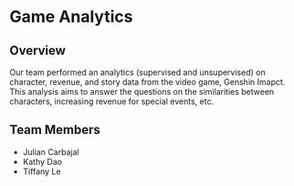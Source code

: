 # Game Analytics

## Overview
Our team performed an analytics (supervised and unsupervised) on character, revenue, and story data from the video game, Genshin Imapct. 
This analysis aims to answer the questions on the similarities between characters, increasing revenue for special events, etc.

## Team Members
* Julian Carbajal
* Kathy Dao
* Tiffany Le

